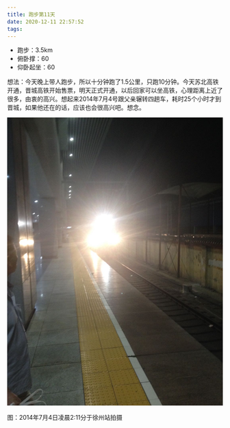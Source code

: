 ```yaml
---
title: 跑步第11天
date: 2020-12-11 22:57:52
tags:
---
```


- 跑步：3.5km
- 俯卧撑：60
- 仰卧起坐：60

想法：今天晚上带人跑步，所以十分钟跑了1.5公里，只跑10分钟。今天苏北高铁开通，晋城高铁开始售票，明天正式开通，以后回家可以坐高铁，心理距离上近了很多，由衷的高兴。想起来2014年7月4号跟父亲辗转四趟车，耗时25个小时才到晋城，如果他还在的话，应该也会很高兴吧。想念。

![image](https://github.com/zhangjk4859/zhangjk4859.github.io/blob/zjk/pics/father.jpeg?raw=true)

图：2014年7月4日凌晨2:11分于徐州站拍摄